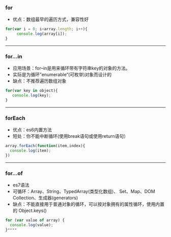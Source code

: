 ### for
+ 优点：数组最早的遍历方式，兼容性好
```javascript
for(var i = 0; i<array.length; i++){
     console.log(array[i]);
}
```
---
### for...in
+ 应用场景：for–in是用来循环带有字符串key的对象的方法。
+ 实际是为循环”enumerable“(可枚举)对象而设计的
+ 缺点：不推荐遍历数组对象
```javascript
for(var key in object){
   console.log(key);
}
```
---
### forEach
+ 优点：es6内置方法
+ 短处：你不能中断循环(使用break语句或使用return语句）
```javascript
array.forEach(function(item,index){
  console.log(item);
})
```
---
### for...of
+ es7语法
+ 可循环：Array、String、TypedArray(类型化数组)、 Set、Map、DOM Collection、生成器(generators)
+ 缺点：不能直接用于普通对象的循环，可以按对象拥有的属性循环，使用内置的 Object.keys()
```javascript
for (var value of array) { 
  console.log(value);
}****
```